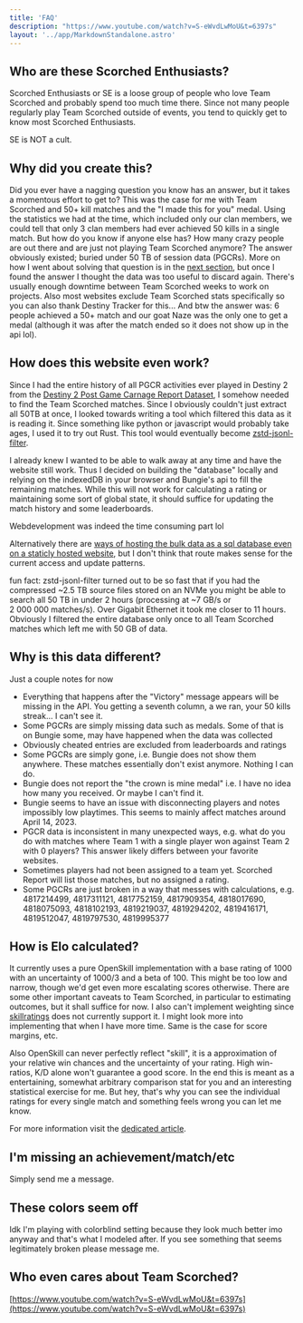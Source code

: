 ```yaml
---
title: 'FAQ'
description: "https://www.youtube.com/watch?v=S-eWvdLwMoU&t=6397s"
layout: '../app/MarkdownStandalone.astro'
---
```


## Who are these Scorched Enthusiasts?

Scorched Enthusiasts or SE is a loose group of people who love Team Scorched and probably spend too much time there. Since not many people regularly play Team Scorched outside of events, you tend to quickly get to know most Scorched Enthusiasts.

SE is NOT a cult.

## Why did you create this?

Did you ever have a nagging question you know has an answer, but it takes a momentous effort to get to? This was the case for me with Team Scorched and 50+&#160;kill matches and the "I made this for you" medal. Using the statistics we had at the time, which included only our clan members, we could tell that only 3 clan members had ever achieved 50&#160;kills in a single match. But how do you know if anyone else has? How many crazy people are out there and are just not playing Team Scorched anymore? The answer obviously existed; buried under 50&#160;TB of session data (PGCRs). More on how I went about solving that question is in the [next section](#how-does-this-website-even-work), but once I found the answer I thought the data was too useful to discard again. There's usually enough downtime between Team Scorched weeks to work on projects. Also most websites exclude Team Scorched stats specifically so you can also thank Destiny Tracker for this... And btw the answer was: 6 people achieved a 50+&#160;match and our goat Naze was the only one to get a medal (although it was after the match ended so it does not show up in the api lol).

## How does this website even work?

Since I had the entire history of all PGCR activities ever played in Destiny 2 from the [Destiny 2 Post Game Carnage Report Dataset](https://d2.asun.co/pgcr.html), I somehow needed to find the Team Scorched matches. Since I obviously couldn't just extract all 50TB at once, I looked towards writing a tool which filtered this data as it is reading it. Since something like python or javascript would probably take ages, I used it to try out Rust. This tool would eventually become [zstd-jsonl-filter](https://github.com/uniQIndividual/zstd-jsonl-filter).

I already knew I wanted to be able to walk away at any time and have the website still work. Thus I decided on building the "database" locally and relying on the indexedDB in your browser and Bungie's api to fill the remaining matches. While this will not work for calculating a rating or maintaining some sort of global state, it should suffice for updating the match history and some leaderboards.

Webdevelopment was indeed the time consuming part lol

Alternatively there are [ways of hosting the bulk data as a sql database even on a staticly hosted website](https://phiresky.github.io/blog/2021/hosting-sqlite-databases-on-github-pages/), but I don't think that route makes sense for the current access and update patterns.

fun fact: zstd-jsonl-filter turned out to be so fast that if you had the compressed ~2.5&#160;TB source files stored on an NVMe you might be able to search all 50 TB in under 2&#160;hours (processing at ~7&#160;GB/s or 2&#160;000&#160;000&#160;matches/s). Over Gigabit Ethernet it took me closer to 11 hours. Obviously I filtered the entire database only once to all Team Scorched matches which left me with 50 GB of data.

## Why is this data different?

Just a couple notes for now

- Everything that happens after the "Victory" message appears will be missing in the API. You getting a seventh column, a we ran, your 50 kills streak... I can't see it.
- Some PGCRs are simply missing data such as medals. Some of that is on Bungie some, may have happened when the data was collected
- Obviously cheated entries are excluded from leaderboards and ratings
- Some PGCRs are simply gone, i.e. Bungie does not show them anywhere. These matches essentially don't exist anymore. Nothing I can do.
- Bungie does not report the "the crown is mine medal" i.e. I have no idea how many you received. Or maybe I can't find it.
- Bungie seems to have an issue with disconnecting players and notes impossibly low playtimes. This seems to mainly affect matches around April 14, 2023.
- PGCR data is inconsistent in many unexpected ways, e.g. what do you do with matches where Team 1 with a single player won against Team 2 with 0 players? This answer likely differs between your favorite websites.
- Sometimes players had not been assigned to a team yet. Scorched Report will list those matches, but no assigned a rating.
- Some PGCRs are just broken in a way that messes with calculations, e.g. 4817214499, 4817311121, 4817752159, 4817909354, 4818017690, 4818075093, 4818102193, 4819219037, 4819294202, 4819416171, 4819512047, 4819797530, 4819995377

## How is Elo calculated?

It currently uses a pure OpenSkill implementation with a base rating of 1000 with an uncertainty of 1000/3 and a beta of 100. This might be too low and narrow, though we'd get even more escalating scores otherwise. There are some other important caveats to Team Scorched, in particular to estimating outcomes, but it shall suffice for now. I also can't implement weighting since [skillratings](https://github.com/atomflunder/skillratings/issues/12) does not currently support it. I might look more into implementing that when I have more time. Same is the case for score margins, etc.

Also OpenSkill can never perfectly reflect "skill", it is a approximation of your relative win chances and the uncertainty of your rating. High win-ratios, K/D alone won't guarantee a good score. In the end this is meant as a entertaining, somewhat arbitrary comparison stat for you and an interesting statistical exercise for me. But hey, that's why you can see the individual ratings for every single match and something feels wrong you can let me know.

For more information visit the [dedicated article](/science/elo_distribution).

## I'm missing an achievement/match/etc

Simply send me a message.

## These colors seem off

Idk I'm playing with colorblind setting because they look much better imo anyway and that's what I modeled after. If you see something that seems legitimately broken please message me.

## Who even cares about Team Scorched?

[https://www.youtube.com/watch?v=S-eWvdLwMoU&t=6397s](https://www.youtube.com/watch?v=S-eWvdLwMoU&t=6397s)